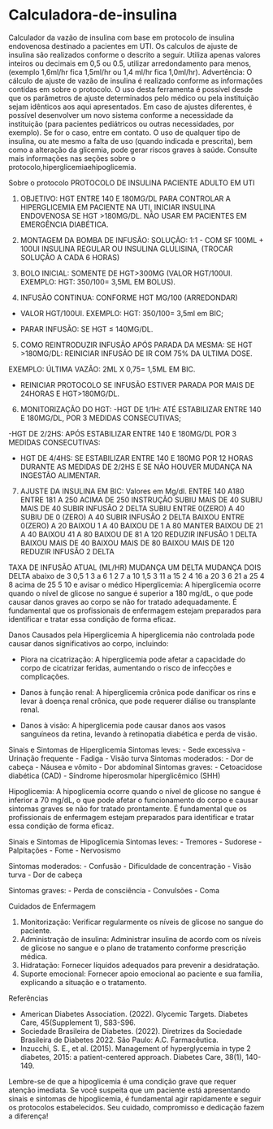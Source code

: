 # Calculadora-de-insulina
Calculador da vazão de insulina com base em protocolo de insulina endovenosa destinado a pacientes em UTI.
Os calculos de ajuste de insulina são realizados conforme o descrito a seguir. Utiliza apenas valores inteiros ou decimais em 0,5 ou 0.5, utilizar arredondamento para menos, (exemplo 1,6ml/hr fica 1,5ml/hr ou 1,4 ml/hr fica 1,0ml/hr).
Advertência:
O cálculo de ajuste de vazão de insulina é realizado conforme as informações contidas em sobre o protocolo. O uso desta ferramenta é possível desde que os parâmetros de ajuste determinados pelo médico ou pela instituição sejam idênticos aos aqui apresentados. Em caso de ajustes diferentes, é possível desenvolver um novo sistema conforme a necessidade da instituição (para pacientes pediátricos ou outras necessidades, por exemplo). Se for o caso, entre em contato. O uso de qualquer tipo de insulina, ou ate mesmo a falta de uso (quando indicada e prescrita), bem como a alteração da glicemia, pode gerar riscos graves à saúde. Consulte mais informações nas seções sobre o protocolo,hiperglicemiaehipoglicemia.

Sobre o protocolo
PROTOCOLO DE INSULINA PACIENTE ADULTO EM UTI

1. OBJETIVO: HGT ENTRE 140 E 180MG/DL
PARA CONTROLAR A HIPERGLICEMIA EM PACIENTE NA UTI, INICIAR INSULINA ENDOVENOSA SE HGT >180MG/DL. NÃO USAR EM PACIENTES EM EMERGÊNCIA DIABÉTICA.


2. MONTAGEM DA BOMBA DE INFUSÃO:
SOLUÇÃO: 1:1 - COM SF 100ML + 100UI INSULINA REGULAR OU INSULINA GLULISINA, (TROCAR SOLUÇÃO A CADA 6 HORAS)


3. BOLO INICIAL: SOMENTE DE HGT>300MG (VALOR HGT/100UI. EXEMPLO: HGT: 350/100= 3,5ML EM BOLUS).

4. INFUSÃO CONTINUA: CONFORME HGT MG/100 (ARREDONDAR)
- VALOR HGT/100UI. EXEMPLO: HGT: 350/100= 3,5ml em BIC;

- PARAR INFUSÃO: SE HGT ≤ 140MG/DL.


5. COMO REINTRODUZIR INFUSÃO APÓS PARADA DA MESMA:
SE HGT >180MG/DL: REINICIAR INFUSÃO DE IR COM 75% DA ULTIMA DOSE.

EXEMPLO: ÚLTIMA VAZÃO: 2ML X 0,75= 1,5ML EM BIC.

- REINICIAR PROTOCOLO SE INFUSÃO ESTIVER PARADA POR MAIS DE 24HORAS E HGT>180MG/DL.


6. MONITORIZAÇÃO DO HGT:
-HGT DE 1/1H: ATÉ ESTABILIZAR ENTRE 140 E 180MG/DL, POR 3 MEDIDAS CONSECUTIVAS;

-HGT DE 2/2HS: APÓS ESTABILIZAR ENTRE 140 E 180MG/DL POR 3 MEDIDAS CONSECUTIVAS:

- HGT DE 4/4HS: SE ESTABILIZAR ENTRE 140 E 180MG POR 12 HORAS DURANTE AS MEDIDAS DE 2/2HS E SE NÃO HOUVER MUDANÇA NA INGESTÃO ALIMENTAR.


7. AJUSTE DA INSULINA EM BIC:
Valores em Mg/dl.
ENTRE 140 A180	ENTRE 181 A 250	ACIMA DE 250	INSTRUÇÃO
SUBIU MAIS DE 40	SUBIU MAIS DE 40	SUBIR INFUSÃO 2 DELTA
SUBIU ENTRE 0(ZERO) A 40	SUBIU DE 0 (ZERO) A 40	SUBIR INFUSÃO 2 DELTA
BAIXOU ENTRE 0(ZERO) A 20	BAIXOU 1 A 40	BAIXOU DE 1 A 80	MANTER
BAIXOU DE 21 A 40	BAIXOU 41 A 80	BAIXOU DE 81 A 120	REDUZIR INFUSÃO 1 DELTA
BAIXOU MAIS DE 40	BAIXOU MAIS DE 80	BAIXOU MAIS DE 120	REDUZIR INFUSÃO 2 DELTA

TAXA DE INFUSÃO ATUAL (ML/HR)	MUDANÇA UM DELTA	MUDANÇA DOIS DELTA
abaixo de 3	0,5	1
3 a 6	1	2
7 a 10	1,5	3
11 a 15	2	4
16 a 20	3	6
21 a 25	4	8
acima de 25	5	10 e avisar o médico
Hiperglicemia:
A hiperglicemia ocorre quando o nível de glicose no sangue é superior a 180 mg/dL, o que pode causar danos graves ao corpo se não for tratado adequadamente. É fundamental que os profissionais de enfermagem estejam preparados para identificar e tratar essa condição de forma eficaz.

Danos Causados pela Hiperglicemia
A hiperglicemia não controlada pode causar danos significativos ao corpo, incluindo:

- Piora na cicatrização: A hiperglicemia pode afetar a capacidade do corpo de cicatrizar feridas, aumentando o risco de infecções e complicações.

- Danos à função renal: A hiperglicemia crônica pode danificar os rins e levar à doença renal crônica, que pode requerer diálise ou transplante renal.

- Danos à visão: A hiperglicemia pode causar danos aos vasos sanguíneos da retina, levando à retinopatia diabética e perda de visão.

Sinais e Sintomas de Hiperglicemia
Sintomas leves: - Sede excessiva - Urinação frequente - Fadiga - Visão turva
Sintomas moderados: - Dor de cabeça - Náusea e vômito - Dor abdominal
Sintomas graves: - Cetoacidose diabética (CAD) - Síndrome hiperosmolar hiperglicêmico (SHH)

Hipoglicemia:
A hipoglicemia ocorre quando o nível de glicose no sangue é inferior a 70 mg/dL, o que pode afetar o funcionamento do corpo e causar sintomas graves se não for tratado prontamente.
É fundamental que os profissionais de enfermagem estejam preparados para identificar e tratar essa condição de forma eficaz.

Sinais e Sintomas de Hipoglicemia
Sintomas leves: - Tremores - Sudorese - Palpitações - Fome - Nervosismo

Sintomas moderados: - Confusão - Dificuldade de concentração - Visão turva - Dor de cabeça

Sintomas graves: - Perda de consciência - Convulsões - Coma

Cuidados de Enfermagem
1. Monitorização: Verificar regularmente os níveis de glicose no sangue do paciente.
2. Administração de insulina: Administrar insulina de acordo com os níveis de glicose no sangue e o plano de tratamento conforme prescrição médica.
3. Hidratação: Fornecer líquidos adequados para prevenir a desidratação.
4. Suporte emocional: Fornecer apoio emocional ao paciente e sua família, explicando a situação e o tratamento.

Referências
- American Diabetes Association. (2022). Glycemic Targets. Diabetes Care, 45(Supplement 1), S83-S96.
- Sociedade Brasileira de Diabetes. (2022). Diretrizes da Sociedade Brasileira de Diabetes 2022. São Paulo: A.C. Farmacêutica.
- Inzucchi, S. E., et al. (2015). Management of hyperglycemia in type 2 diabetes, 2015: a patient-centered approach. Diabetes Care, 38(1), 140-149.

Lembre-se de que a hipoglicemia é uma condição grave que requer atenção imediata. Se você suspeita que um paciente está apresentando sinais e sintomas de hipoglicemia, é fundamental agir rapidamente e seguir os protocolos estabelecidos.
Seu cuidado, compromisso e dedicação fazem a diferença!
